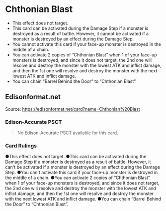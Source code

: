 # Chthonian Blast

*   This effect does not target.
*   This card can be activated during the Damage Step if a monster is destroyed as a result of battle. However, it cannot be activated if a monster is destroyed by an effect during the Damage Step.
*   You cannot activate this card if your face-up monster is destroyed in the middle of a chain.
*   You can activate 2 copies of “Chthonian Blast” when 1 of your face-up monsters is destroyed, and since it does not target, the 2nd one will resolve and destroy the monster with the lowest ATK and inflict damage, and then the 1st one will resolve and destroy the monster with the next lowest ATK and inflict damage.
*   You can chain “Barrel Behind the Door” to “Chthonian Blast”.

## Edisonformat.net

Source: https://edisonformat.net/card?name=Chthonian%20Blast

### Edison-Accurate PSCT

> No Edison-Accurate PSCT available for this card.

### Card Rulings

●This effect does not target.
●This card can be activated during the Damage Step if a monster is destroyed as a result of battle. However, it can't be activated if a monster is destroyed by an effect during the Damage Step.
●You can't activate this card if your face-up monster is destroyed in the middle of a chain.
●You can activate 2 copies of “Chthonian Blast” when 1 of your face-up monsters is destroyed, and since it does not target, the 2nd one will resolve and destroy the monster with the lowest ATK and inflict damage, and then the 1st one will resolve and destroy the monster with the next lowest ATK and inflict damage.
●You can chain “Barrel Behind the Door” to “Chthonian Blast”.
            